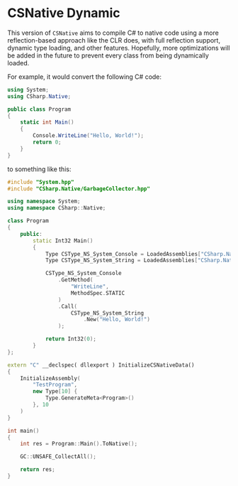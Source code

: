 #  CSNative Dynamic

This version of `CSNative` aims to compile C# to native code using a more reflection-based approach like the CLR does, with full reflection support, dynamic type loading, and other features. Hopefully, more optimizations will be added in the future to prevent every class from being dynamically loaded.

For example, it would convert the following C# code:
```cs
using System;
using CSharp.Native;

public class Program
{
	static int Main()
	{
		Console.WriteLine("Hello, World!");
		return 0;
	}
}
```

to something like this:
```cpp
#include "System.hpp"
#include "CSharp.Native/GarbageCollector.hpp"

using namespace System;
using namespace CSharp::Native;

class Program
{
	public:
		static Int32 Main()
		{
			Type CSType_NS_System_Console = LoadedAssemblies["CSharp.Native.System"]->LoadType("System.Console");
			Type CSType_NS_System_String = LoadedAssemblies["CSharp.Native.System"]->LoadType("System.String");

			CSType_NS_System_Console
				.GetMethod(
					"WriteLine", 
					MethodSpec.STATIC
				)
				.Call(
					CSType_NS_System_String
						.New("Hello, World!")
				);

			return Int32(0);
		}
};

extern "C" __declspec( dllexport ) InitializeCSNativeData()
{
	InitializeAssembly(
		"TestProgram",
		new Type[10] {
			Type.GenerateMeta<Program>()
		}, 10
	)
}

int main()
{
	int res = Program::Main().ToNative();

	GC::UNSAFE_CollectAll();

	return res;
}
```